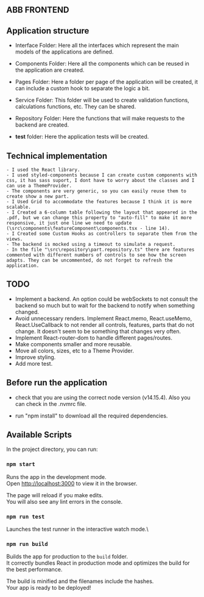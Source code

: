 ## ABB FRONTEND

## Application structure

* Interface Folder: Here all the interfaces which represent the main models of the applications are defined.

* Components Folder: Here all the components which can be reused in the application are created.

* Pages Folder: Here a folder per page of the application will be created, it can include a custom hook to separate the logic a bit.

* Service Folder: This folder will be used to create validation functions, calculations functions, etc. They can be shared.

* Repository Folder: Here the functions that will make requests to the backend are created.

* __test__ folder: Here the application tests will be created.


## Technical implementation

	- I used the React library.
	- I used styled-components because I can create custom components with css, it has sass suport, I dont have to worry about the classes and I can use a ThemeProvider.
	- The components are very generic, so you can easily reuse them to create show a new part.
	- I Used Grid to accommodate the features because I think it is more scalable.
	- I Created a 6-column table following the layout that appeared in the .pdf, but we can change this property to "auto-fill" to make it more responsive, it just one line we need to update (\src\components\featureComponent\components.tsx - line 14).
	- I Created some Custom Hooks as controllers to separate them from the views.
	- The backend is mocked using a timeout to simulate a request.
	- In the file "\src\repository\part.repository.ts" there are features commented with different numbers of controls to see how the screen adapts. They can be uncommented, do not forget to refresh the application.

## TODO

- Implement a backend. An option could be webSockets to not consult the backend so much but to wait for the backend to notify when something changed.
- Avoid unnecessary renders. Implement React.memo, React.useMemo, React.UseCallback to not render all controls, features, parts that do not change. It doesn't seem to be 			something that changes very often.
- Implement React-router-dom to handle different pages/routes.
- Make components smaller and more reusable.
- Move all colors, sizes, etc to a Theme Provider.
- Improve styling.
- Add more test.

## Before run the application

- check that you are using the correct node version (v14.15.4). Also you can check in the .nvmrc file.

- run "npm install" to download all the required dependencies.

## Available Scripts

In the project directory, you can run:

### `npm start`

Runs the app in the development mode.\
Open [http://localhost:3000](http://localhost:3000) to view it in the browser.

The page will reload if you make edits.\
You will also see any lint errors in the console.

### `npm run test`

Launches the test runner in the interactive watch mode.\


### `npm run build`

Builds the app for production to the `build` folder.\
It correctly bundles React in production mode and optimizes the build for the best performance.

The build is minified and the filenames include the hashes.\
Your app is ready to be deployed!
